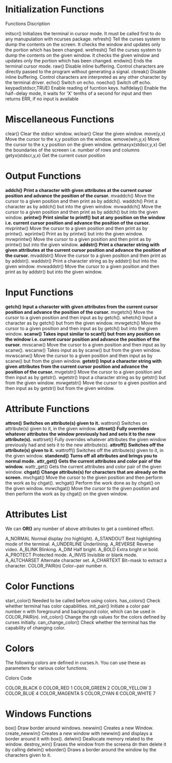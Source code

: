 # Initialization Functions

Functions			Discription

initscr()			Initializes the terminal in cursor mode. It must be called first to do any manupulation with ncurses package.
refresh()			Tell the curses system to dump the contents on the screen. It checks the window and updates only the portion which has been changed.
wrefresh()			Tell the curses system to dump the contents on the given window. It checks the given window and updates only the portion which has been changed.
endwin()			Ends the terminal cursor mode.
raw()			Disable inline buffering. Control characters are directly passed to the program without generating a signal.
cbreak()			Disable inline buffering. Control characters are interpreted as any other character by the terminal driver.
echo()			Switch on echo.
noecho()			Switch off echo.
keypad(stdscr,TRUE)			Enable reading of fucntion keys.
halfdelay()			Enable the half−delay mode, it waits for 'X' tenths of a second for input and then returns ERR, if no input is available

# Miscellaneous Functions

clear()			Clear the stdscr window.
wclear()			Clear the given window.
move(y,x)			Move the cursor to the x,y position on the window.
wmove(win,y,x)			Move the cursor to the x,y position on the given window.
getmaxyx(stdscr,y,x)			Get the boundaries of the screeen i.e. number of rows and columns
getyx(stdscr,y,x)			Get the current cusor position

# Output Functions

**addch()**			**Print a character with given attributes at the current cursor position and advance the position of the cursor.**
mvaddch()			Move the cursor to a given position and then print as by addch().
waddch()			Print a character as by addch() but into the given window.
mvwaddch()			Move the cursor to a given position and then print as by addch() but into the given window.
**printw()**			**Print similar to printf() but at any position on the window i.e. current cursor position and advance the position of the cursor.**
mvprintw()			Move the cursor to a given position and then print as by printw().
wprintw()			Print as by printw() but into the given window.
mvwprintw()			Move the cursor to a given position and then print as by printw() but into the given window.
**addstr()**			**Print a character string with given attributes at the current cursor position and advance the position of the cursor.**
mvaddstr()			Move the cursor to a given position and then print as by addstr().
waddstr()			Print a character string as by addstr() but into the given window.
mvwaddstr()			Move the cursor to a given position and then print as by addstr() but into the given window.

# Input Functions

**getch()**			**Input a character with given attributes from the current cursor position and advance the position of the cursor.**
mvgetch()			Move the cursor to a given position and then input as by getch().
whetch()			Input a character as by getch() but from the given window.
mvwgetch()			Move the cursor to a given position and then input as by getch() but into the given window.
**scanw()**			**Takes input similar to scanf() but from any position on the window i.e. current cursor position and advance the position of the cursor.**
mvscanw()			Move the cursor to a given position and then input as by scanw().
wscanw()			Takes input as by scanw() but from the given window.
mvwscanw()			Move the cursor to a given position and then input as by scanw() but from the given window.
**getstr()**			**Input a character string with given attributes from the current cursor position and advance the position of the cursor.**
mvgetstr()			Move the cursor to a given position and then input as by getstr().
wgetstr()			Input a character string as by getstr() but from the given window.
mvwgetstr()			Move the cursor to a given position and then input as by getstr() but from the given window.

# Attribute Functions

**attron()**			**Switches on attribute(s) given to it.**
wattron()			Switches on attribute(s) given to it, in the given window.
**attrset()**			**Fully overrides whatever attributes the window previously had and sets it to the new attribute(s).**
wattrset()			Fully overrides whatever attributes the given window previously had and sets it to the new attribute(s).
**attroff()**			**Switches off the attribute(s) given to it.**
wattroff()			Switches off the attribute(s) given to it, in the given window.
**standend()**			**Turns off all attributes and brings you to normal mode.**
**attr_get()**			**Gets the current attributes and color pair of the window.**
wattr_get()			Gets the current attributes and color pair of the given window.
**chgat()**			**Change attribute(s) for characters that are already on the screen.**
mvchgat()			Move the cursor to the given position and then perform the work as by chgat().
wchgat()			Perform the work done as by chgat() on the given window.
mvwchgat()			Move the cursor to the given position and then perform the work as by chgat() on the given window.

# Attributes List

We can **OR()** any number of above attributes to get a combined effect.

A_NORMAL			 Normal display (no highlight).
A_STANDOUT			 Best highlighting mode of the terminal.
A_UNDERLINE			 Underlining.
A_REVERSE			 Reverse video.
A_BLINK			 Blinking.
A_DIM			 Half bright.
A_BOLD			 Extra bright or bold.
A_PROTECT			 Protected mode.
A_INVIS			 Invisible or blank mode.
A_ALTCHARSET			 Alternate character set.
A_CHARTEXT			 Bit−mask to extract a character.
COLOR_PAIR(n)			 Color−pair number n.

# Color Functions

start_color()			 Needed to be called before using colors.
has_colors()			 Check whether terminal has color capabilities.
init_pair()			 Initiate a color pair number n with foreground and background color, which can be used in COLOR_PAIR(n).
init_color()			 Change the rgb values for the colors defined by curses initially.
can_change_color()			 Check whether the terminal has the capability of changing color.

# Colors

The following colors are defined in curses.h. You can use these as parameters for various color functions.

Colors			Code

COLOR_BLACK			 0
COLOR_RED			 1
COLOR_GREEN			 2
COLOR_YELLOW		 3
COLOR_BLUE			 4
COLOR_MAGENTA		 5
COLOR_CYAN			 6
COLOR_WHITE			 7

# Windows Functions

box()			 Draw border around windows.
newwin()			 Creates a new Window.
create_newwin()			 Creates a new window with newwin() and displays a border around it with box().
delwin()			 Deallocate memory related to the window.
destroy_win()			 Erases the window from the screena dn then delete it by calling delwin()
wborder()			 Draws a border around the window by the characters given to it.
